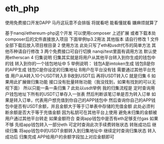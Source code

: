 # eth_php
使用免费接口开发DAPP  马丹这玩意不会排版 将就看吧 能看懂就看 嫌麻烦就算了

基于nanqi/ethereum-php这个开发
可以使用composer 上述扩展
或者下载本处composer后的文件直接放入项目
下面举例tp3.2用法 其他版本 请自行修改
1 文件全部下载后放入项目根目录
2 使用方法 此处只写了eth和usdt代币的简单方法 其他币种请自行修改
3 两个免费接口可自行切换 nanqi/test里面有调用方法 默认使用etherscan
4 归集说明 归集其实就是将用户从其他平台转入到你生成的钱包中的钱 转入到你的一个钱包地址中
5 举例说明： 钱包A是imtoken生成  钱包B是你的APP生成  钱包C是你设定的归集地址
  B用户在平台没有钱 需要通过其他平台充值
  用户从A转入10个USDT转入B B收到USDT后 再将USDT转入C 就是归集
6 如果用此扩展做归集功能 接口没有批量转账功能（我没找到，如果有找到的可以无视下面） 所以只能一条一条归集
7 此处以usdt举例 我的归集流程是
  定时查询用户钱包地址下所有的USDT订单存入一张表
  然后判断该笔订单是否为转入订单
  如果是转入订单，代表用户想充值到你自己的APP钱包中
  然后查询你自己的APP钱包中是否有USDT余额，并且金额大于等于订单表中存储的充值金额 此处必须判断余额是否大于等于充值金额 因为私钥可在其他平台上使用 避免未归集的金额被用户通过其他平台转走
  如果金额符合 查询app钱包中是否有eth足够支付gas 如果不够 先给app钱包转入一部分eth 可定时查询此次手续费转账状态 转账成功后 继续归集
  将app钱包中的USDT余额转入到归集地址中 继续定时查询归集状态 转入成功后 归集完成 APP给用户的余额字段加上对应金额即可
